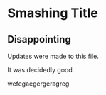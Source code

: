 # Smashing Title

## Disappointing 

Updates were made to this file.

It was decidedly good.

wefegaegergeragreg
